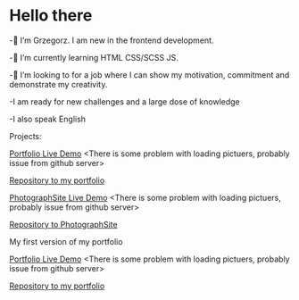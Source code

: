 # Hello there

-👋 I’m Grzegorz. I am new in the frontend development.

-🌱 I’m currently learning HTML CSS/SCSS JS. 

-💞️ I’m looking to for a job where I can show my motivation, commitment and demonstrate my creativity.

-I am ready for new challenges and a large dose of knowledge

-I also speak English 


Projects:

[Portfolio Live Demo](https://czesuaww.github.io/PortfolioSite/) <There is some problem with loading pictuers, probably issue from github server>

[Repository to my portfolio](https://github.com/czesuaww/PortfolioSite)    

[PhotographSite Live Demo](https://czesuaww.github.io/PhotographSite/) <There is some problem with loading pictuers, probably issue from github server>

[Repository to PhotographSite](https://github.com/czesuaww/PhotographSite)

My first version of my portfolio

[Portfolio Live Demo](https://czesuaww.github.io/GrzegorzSzwedSite/) <There is some problem with loading pictuers, probably issue from github server>

[Repository to my portfolio](https://github.com/czesuaww/GrzegorzSzwedSite)
